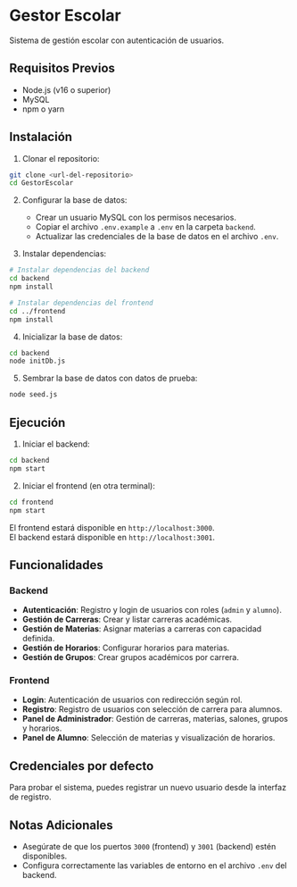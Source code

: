 # Gestor Escolar

Sistema de gestión escolar con autenticación de usuarios.

## Requisitos Previos

- Node.js (v16 o superior)
- MySQL
- npm o yarn

## Instalación

1. Clonar el repositorio:
```bash
git clone <url-del-repositorio>
cd GestorEscolar
```

2. Configurar la base de datos:
   - Crear un usuario MySQL con los permisos necesarios.
   - Copiar el archivo `.env.example` a `.env` en la carpeta `backend`.
   - Actualizar las credenciales de la base de datos en el archivo `.env`.

3. Instalar dependencias:
```bash
# Instalar dependencias del backend
cd backend
npm install

# Instalar dependencias del frontend
cd ../frontend
npm install
```

4. Inicializar la base de datos:
```bash
cd backend
node initDb.js
```

5. Sembrar la base de datos con datos de prueba:
```bash
node seed.js
```

## Ejecución

1. Iniciar el backend:
```bash
cd backend
npm start
```

2. Iniciar el frontend (en otra terminal):
```bash
cd frontend
npm start
```

El frontend estará disponible en `http://localhost:3000`.  
El backend estará disponible en `http://localhost:3001`.

## Funcionalidades

### Backend
- **Autenticación**: Registro y login de usuarios con roles (`admin` y `alumno`).
- **Gestión de Carreras**: Crear y listar carreras académicas.
- **Gestión de Materias**: Asignar materias a carreras con capacidad definida.
- **Gestión de Horarios**: Configurar horarios para materias.
- **Gestión de Grupos**: Crear grupos académicos por carrera.

### Frontend
- **Login**: Autenticación de usuarios con redirección según rol.
- **Registro**: Registro de usuarios con selección de carrera para alumnos.
- **Panel de Administrador**: Gestión de carreras, materias, salones, grupos y horarios.
- **Panel de Alumno**: Selección de materias y visualización de horarios.

## Credenciales por defecto

Para probar el sistema, puedes registrar un nuevo usuario desde la interfaz de registro.

## Notas Adicionales

- Asegúrate de que los puertos `3000` (frontend) y `3001` (backend) estén disponibles.
- Configura correctamente las variables de entorno en el archivo `.env` del backend.
